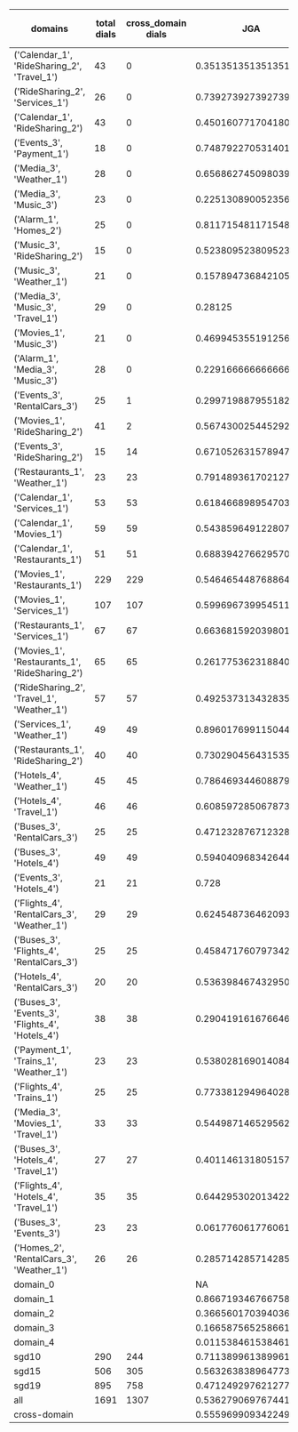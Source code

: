| domains                                          |   total dials |   cross_domain dials | JGA                  | RSA                | TA                 | CDTA                |   total turns |   cross-domain turns |
|--------------------------------------------------|---------------|----------------------|----------------------|--------------------|--------------------|---------------------|---------------|----------------------|
| ('Calendar_1', 'RideSharing_2', 'Travel_1')      |            43 |                    0 | 0.35135135135135137  | 0.7159363189720336 | 0.6869369369369369 | NA                  |           444 |                    0 |
| ('RideSharing_2', 'Services_1')                  |            26 |                    0 | 0.7392739273927392   | 0.941114142416226  | 0.8712871287128713 | NA                  |           303 |                    0 |
| ('Calendar_1', 'RideSharing_2')                  |            43 |                    0 | 0.45016077170418006  | 0.7714786967418538 | 0.8231511254019293 | NA                  |           311 |                    0 |
| ('Events_3', 'Payment_1')                        |            18 |                    0 | 0.748792270531401    | 0.9301906357182738 | 0.8695652173913043 | NA                  |           207 |                    0 |
| ('Media_3', 'Weather_1')                         |            28 |                    0 | 0.6568627450980392   | 0.8658813263525303 | 0.8970588235294118 | NA                  |           204 |                    0 |
| ('Media_3', 'Music_3')                           |            23 |                    0 | 0.225130890052356    | 0.5676044160681033 | 0.643979057591623  | NA                  |           191 |                    0 |
| ('Alarm_1', 'Homes_2')                           |            25 |                    0 | 0.8117154811715481   | 0.9515437900306318 | 0.8828451882845189 | NA                  |           239 |                    0 |
| ('Music_3', 'RideSharing_2')                     |            15 |                    0 | 0.5238095238095238   | 0.8026089159067878 | 0.7414965986394558 | NA                  |           147 |                    0 |
| ('Music_3', 'Weather_1')                         |            21 |                    0 | 0.15789473684210525  | 0.6045150987224159 | 0.5847953216374269 | NA                  |           171 |                    0 |
| ('Media_3', 'Music_3', 'Travel_1')               |            29 |                    0 | 0.28125              | 0.6900605525264928 | 0.6666666666666666 | NA                  |           384 |                    0 |
| ('Movies_1', 'Music_3')                          |            21 |                    0 | 0.46994535519125685  | 0.7692323481116584 | 0.73224043715847   | NA                  |           183 |                    0 |
| ('Alarm_1', 'Media_3', 'Music_3')                |            28 |                    0 | 0.22916666666666666  | 0.6146260626597705 | 0.6666666666666666 | NA                  |           288 |                    0 |
| ('Events_3', 'RentalCars_3')                     |            25 |                    1 | 0.29971988795518206  | 0.7878379382055846 | 0.6330532212885154 | 0.0                 |           357 |                    1 |
| ('Movies_1', 'RideSharing_2')                    |            41 |                    2 | 0.5674300254452926   | 0.8854945383171189 | 0.821882951653944  | 1.0                 |           393 |                    2 |
| ('Events_3', 'RideSharing_2')                    |            15 |                   14 | 0.6710526315789473   | 0.8978119488536156 | 0.7960526315789473 | 0.0                 |           152 |                   14 |
| ('Restaurants_1', 'Weather_1')                   |            23 |                   23 | 0.7914893617021277   | 0.9557229807229808 | 0.902127659574468  | 0.9230769230769231  |           235 |                   26 |
| ('Calendar_1', 'Services_1')                     |            53 |                   53 | 0.6184668989547039   | 0.8831487295773018 | 0.789198606271777  | 0.07692307692307693 |           574 |                   65 |
| ('Calendar_1', 'Movies_1')                       |            59 |                   59 | 0.543859649122807    | 0.883799096183141  | 0.775438596491228  | 0.03896103896103896 |           570 |                   77 |
| ('Calendar_1', 'Restaurants_1')                  |            51 |                   51 | 0.6883942766295708   | 0.9378815208360662 | 0.8267090620031796 | 0.19444444444444445 |           629 |                   72 |
| ('Movies_1', 'Restaurants_1')                    |           229 |                  229 | 0.5464654487688642   | 0.8872608841724059 | 0.7819698173153297 | 0.21639344262295082 |          2518 |                  305 |
| ('Movies_1', 'Services_1')                       |           107 |                  107 | 0.599696739954511    | 0.9082014011944817 | 0.7937831690674754 | 0.205607476635514   |          1319 |                  214 |
| ('Restaurants_1', 'Services_1')                  |            67 |                   67 | 0.663681592039801    | 0.9283835249113025 | 0.7940298507462686 | 0.22794117647058823 |          1005 |                  136 |
| ('Movies_1', 'Restaurants_1', 'RideSharing_2')   |            65 |                   65 | 0.2617753623188406   | 0.7556283635217657 | 0.677536231884058  | 0.1111111111111111  |          1104 |                  198 |
| ('RideSharing_2', 'Travel_1', 'Weather_1')       |            57 |                   57 | 0.4925373134328358   | 0.8731559290382819 | 0.8283582089552238 | 0.7192982456140351  |           536 |                   57 |
| ('Services_1', 'Weather_1')                      |            49 |                   49 | 0.8960176991150443   | 0.9706460988151127 | 0.9601769911504425 | 0.9263157894736842  |           452 |                   95 |
| ('Restaurants_1', 'RideSharing_2')               |            40 |                   40 | 0.7302904564315352   | 0.9415520524591796 | 0.8464730290456431 | 0.0                 |           482 |                   40 |
| ('Hotels_4', 'Weather_1')                        |            45 |                   45 | 0.7864693446088795   | 0.9482523738662134 | 0.8731501057082452 | 0.9                 |           473 |                   50 |
| ('Hotels_4', 'Travel_1')                         |            46 |                   46 | 0.6085972850678733   | 0.898834897160256  | 0.9049773755656109 | 0.6808510638297872  |           442 |                   47 |
| ('Buses_3', 'RentalCars_3')                      |            25 |                   25 | 0.4712328767123288   | 0.8958035315329934 | 0.7561643835616438 | 0.7209302325581395  |           365 |                   43 |
| ('Buses_3', 'Hotels_4')                          |            49 |                   49 | 0.5940409683426443   | 0.8928558807488081 | 0.7523277467411545 | 0.3793103448275862  |           537 |                   58 |
| ('Events_3', 'Hotels_4')                         |            21 |                   21 | 0.728                | 0.9259645886228163 | 0.86               | 0.75                |           250 |                   24 |
| ('Flights_4', 'RentalCars_3', 'Weather_1')       |            29 |                   29 | 0.6245487364620939   | 0.9247996845882875 | 0.776173285198556  | 0.5692307692307692  |           277 |                   65 |
| ('Buses_3', 'Flights_4', 'RentalCars_3')         |            25 |                   25 | 0.4584717607973422   | 0.8556150609145076 | 0.6079734219269103 | 0.1724137931034483  |           301 |                   58 |
| ('Hotels_4', 'RentalCars_3')                     |            20 |                   20 | 0.5363984674329502   | 0.9183223625994714 | 0.8505747126436781 | 0.42857142857142855 |           261 |                   21 |
| ('Buses_3', 'Events_3', 'Flights_4', 'Hotels_4') |            38 |                   38 | 0.2904191616766467   | 0.7715287864366118 | 0.624251497005988  | 0.23225806451612904 |           668 |                  155 |
| ('Payment_1', 'Trains_1', 'Weather_1')           |            23 |                   23 | 0.5380281690140845   | 0.8479887414638143 | 0.847887323943662  | 0.5925925925925926  |           355 |                   27 |
| ('Flights_4', 'Trains_1')                        |            25 |                   25 | 0.7733812949640287   | 0.9421475320351723 | 0.9100719424460432 | 0.84                |           278 |                   25 |
| ('Media_3', 'Movies_1', 'Travel_1')              |            33 |                   33 | 0.5449871465295629   | 0.8743284792476174 | 0.8663239074550129 | 0.7837837837837838  |           389 |                   37 |
| ('Buses_3', 'Hotels_4', 'Travel_1')              |            27 |                   27 | 0.40114613180515757  | 0.8325538304947997 | 0.7449856733524355 | 0.27586206896551724 |           349 |                   58 |
| ('Flights_4', 'Hotels_4', 'Travel_1')            |            35 |                   35 | 0.6442953020134228   | 0.9416592002692015 | 0.8501118568232662 | 0.6582278481012658  |           447 |                   79 |
| ('Buses_3', 'Events_3')                          |            23 |                   23 | 0.06177606177606178  | 0.7632735320235314 | 0.6911196911196911 | 0.16                |           259 |                   25 |
| ('Homes_2', 'RentalCars_3', 'Weather_1')         |            26 |                   26 | 0.2857142857142857   | 0.8089770414770405 | 0.6212624584717608 | 0.3055555555555556  |           301 |                   36 |
| domain_0                                         |               |                      | NA                   | NA                 | NA                 | NA                  |             0 |                    0 |
| domain_1                                         |               |                      | 0.8667193467667589   | 0.9423742870377533 | 0.9176873436059528 | NA                  |          7593 |                    0 |
| domain_2                                         |               |                      | 0.3665601703940362   | 0.8337497925844614 | 0.6992545260915868 | 0.3570615034168565  |          9390 |                 1756 |
| domain_3                                         |               |                      | 0.1665875652586616   | 0.7656242376699672 | 0.6763170384432843 | 0.28719723183391005 |          2107 |                  289 |
| domain_4                                         |               |                      | 0.011538461538461539 | 0.6900830460947193 | 0.5423076923076923 | 0.2923076923076923  |           260 |                   65 |
| sgd10                                            |           290 |                  244 | 0.7113899613899614   | 0.9230792810943371 | 0.8877091377091377 | 0.7838616714697406  |          3108 |                  347 |
| sgd15                                            |           506 |                  305 | 0.5632638389647735   | 0.8545215610626964 | 0.7852264557872034 | 0.2804878048780488  |          5564 |                  410 |
| sgd19                                            |           895 |                  758 | 0.4712492976212774   | 0.8512448531804426 | 0.7465817568833115 | 0.25277161862527714 |         10678 |                 1353 |
| all                                              |          1691 |                 1307 | 0.5362790697674419   | 0.863654022791504  | 0.7803617571059431 | 0.34549763033175357 |         19350 |                 2110 |
| cross-domain                                     |               |                      | 0.5559699093422491   | 0.8838096575390114 | 0.7879508776441844 | 0.34549763033175357 |         15553 |                 2110 |
